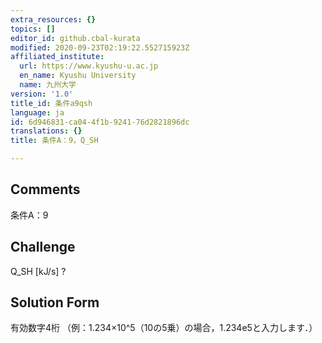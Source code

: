 ```yaml
---
extra_resources: {}
topics: []
editor_id: github.cbal-kurata
modified: 2020-09-23T02:19:22.552715923Z
affiliated_institute:
  url: https://www.kyushu-u.ac.jp
  en_name: Kyushu University
  name: 九州大学
version: '1.0'
title_id: 条件a9qsh
language: ja
id: 6d946831-ca04-4f1b-9241-76d2821896dc
translations: {}
title: 条件A：9，Q_SH

---
```


## Comments
条件A：9

## Challenge
Q_SH [kJ/s] ?

## Solution Form
有効数字4桁
（例：1.234×10^5（10の5乗）の場合，1.234e5と入力します．）





